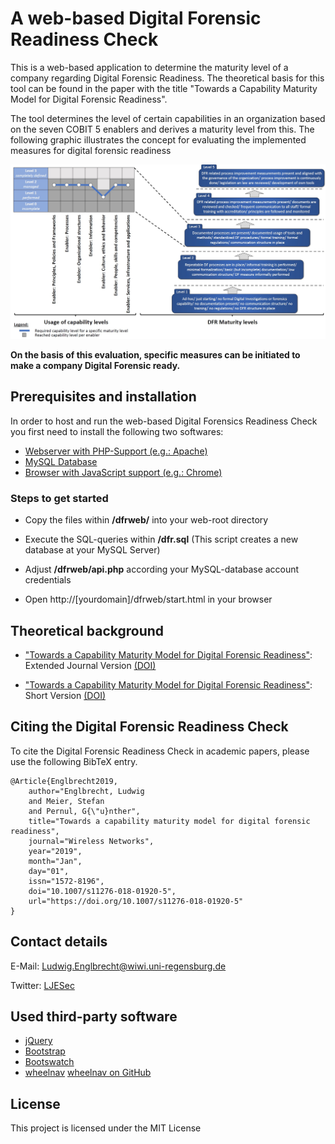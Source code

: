 # A web-based Digital Forensic Readiness Check

This is a web-based application to determine the maturity level of a company regarding Digital Forensic Readiness. The theoretical basis for this tool can be found in the paper with the title "Towards a Capability Maturity Model for Digital Forensic Readiness".

The tool determines the level of certain capabilities in an organization based on the seven COBIT 5 enablers and derives a maturity level from this. The following graphic illustrates the concept for evaluating the implemented measures for digital forensic readiness

<img src="docs/model.jpg" alt="A Capability Maturity Model for Digital Forensic Readiness" width="600px"/>

**On the basis of this evaluation, specific measures can be initiated to make a company Digital Forensic ready.**
 

## Prerequisites and installation

In order to host and run the web-based Digital Forensics Readiness Check you first need to install the following two softwares:

* [Webserver with PHP-Support (e.g.: Apache)](https://httpd.apache.org/)
* [MySQL Database](https://www.mysql.com/downloads/                )
* [Browser with JavaScript support (e.g.: Chrome)](https://www.google.com/chrome/           )
 
 
### Steps to get started

* Copy the files within **/dfrweb/** into your web-root directory
* Execute the SQL-queries within **/dfr.sql** (This script creates a new database at your MySQL Server)
* Adjust **/dfrweb/api.php** according your MySQL-database account credentials

* Open http://[yourdomain]/dfrweb/start.html in your browser

 
## Theoretical background

* ["Towards a Capability Maturity Model for Digital Forensic Readiness"](https://www.researchgate.net/publication/330077045_Towards_a_capability_maturity_model_for_digital_forensic_readiness): Extended Journal Version [(DOI)](https://doi.org/10.1007/s11276-018-01920-5)

* ["Towards a Capability Maturity Model for Digital Forensic Readiness"](https://www.researchgate.net/publication/330517032_Toward_a_Capability_Maturity_Model_for_Digital_Forensic_Readiness): Short Version [(DOI)](https://doi.org/10.1007/978-3-030-03898-4_10)

## Citing the Digital Forensic Readiness Check

To cite the Digital Forensic Readiness Check in academic papers, please use the following BibTeX entry.

```
@Article{Englbrecht2019,
    author="Englbrecht, Ludwig
    and Meier, Stefan
    and Pernul, G{\"u}nther",
    title="Towards a capability maturity model for digital forensic readiness",
    journal="Wireless Networks",
    year="2019",
    month="Jan",
    day="01",
    issn="1572-8196",
    doi="10.1007/s11276-018-01920-5",
    url="https://doi.org/10.1007/s11276-018-01920-5"
}
```



 
## Contact details

E-Mail: Ludwig.Englbrecht@wiwi.uni-regensburg.de

Twitter: [LJESec](https://twitter.com/LJESec)


## Used third-party software

* [jQuery](https://jquery.com/) 
* [Bootstrap](https://getbootstrap.com/)
* [Bootswatch](https://bootswatch.com/)
* [wheelnav](http://wheelnavjs.softwaretailoring.net/) [wheelnav on GitHub](https://github.com/softwaretailoring/wheelnav)


## License

This project is licensed under the MIT License
